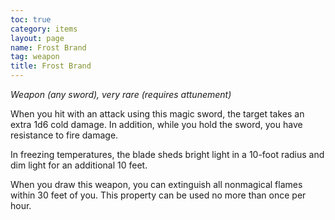 ```yaml
---
toc: true
category: items
layout: page
name: Frost Brand
tag: weapon
title: Frost Brand 
---
```

_Weapon (any sword), very rare (requires attunement)_ 

When you hit with an attack using this magic sword, the target takes an extra 1d6 cold damage. In addition, while you hold the sword, you have resistance to fire damage.

In freezing temperatures, the blade sheds bright light in a 10-foot radius and dim light for an additional 10 feet.

When you draw this weapon, you can extinguish all nonmagical flames within 30 feet of you. This property can be used no more than once per hour. 